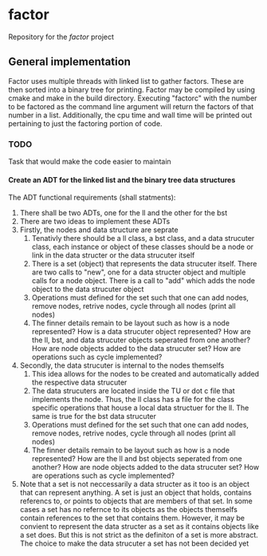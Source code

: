# factor
Repository for the *factor* project
## General implementation ##
Factor uses multiple threads with linked list to gather factors. These are then sorted into a binary tree for printing. Factor may be compiled by using cmake and make in the build directory. Executing "factorc" with the number to be factored as the command line argument will return the factors of that number in a list. Additionally, the cpu time and wall time will be printed out pertaining to just the factoring portion of code.


### TODO ###
Task that would make the code easier to maintain
#### Create an ADT for the linked list and the binary tree data structures ####

The ADT functional requirements (shall statments):
1. There shall be two ADTs, one for the ll and the other for the bst
2. There are two ideas to implement these ADTs
3. Firstly, the nodes and data structure are seprate
	1. Tenativly there should be a ll class, a bst class, and a data
	   strucuter class, each instance or object of these classes should be
	   a node or link in the data structer or the data strucuter itself
	2. There is a set (object) that represents the data strucuter itself.
	   There are two calls to "new", one for a data structer object and
	   multiple calls for a node object. There is a call to "add" which adds
	   the node object to the data strucuter object
	3. Operations must defined for the set such that one can add nodes,
	   remove nodes, retrive nodes, cycle through all nodes (print all nodes)
	4. The finner details remain to be layout such as how is a node
	   represented? How is a data strucuter object represented? How are the
	   ll, bst, and data strucuter objects seperated from one another? How
	   are node objects added to the data strucuter set? How are operations
	   such as cycle implemented?
3. Secondly, the data strucuter is internal to the nodes themselfs
	1. This idea allows for the nodes to be created and automatically added
	   the respective data strucuter
	2. The data strucuters are located inside the TU or dot c file that
	   implements the node. Thus, the ll class has a file for the class
	   specific operations that house a local data structuer for the ll. The
	   same is true for the bst data strucuter
	3. Operations must defined for the set such that one can add nodes,
	   remove nodes, retrive nodes, cycle through all nodes (print all nodes)
	4. The finner details remain to be layout such as how is a node
	   represented? How are the ll and bst objects seperated from one 
	   another? How are node objects added to the data strucuter set? 
	   How are operations such as cycle implemented?
4. Note that a set is not neccessarily a data structer as it too is an object
that can represent anything. A set is just an object that holds, contains
referencs to, or points to objects that are members of that set. In some cases
a set has no refernce to its objects as the objects themselfs contain references
to the set that contains them. However, it may be convient to represent the data
structer as a set as it contains objects like a set does. But this is not strict
as the definiton of a set is more abstract. The choice to make the data
strucuter a set has not been decided yet
